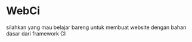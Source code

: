 # WebCi
silahkan yang mau belajar bareng untuk membuat website dengan bahan dasar dari framework CI
